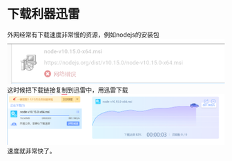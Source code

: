 # 下载利器迅雷
外网经常有下载速度非常慢的资源，例如nodejs的安装包  
![image](img/1.jpg)  
这时候把下载链接复制到迅雷中，用迅雷下载  
![image](img/2.jpg)  
速度就非常快了。